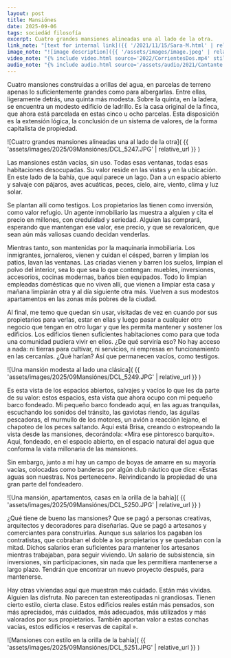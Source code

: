```yaml
---
layout: post
title: Mansiónes
date: 2025-09-06
tags: sociedád filosofía
excerpt: Cuatro grandes mansiones alineadas una al lado de la otra.
link_note: "[text for internal link]({{ '/2021/11/15/Sara-M.html' | relative_url }})"
image_note: "![image description]({{ '/assets/images/image.jpeg' | relative_url }})"
video_note: "{% include video.html source='2022/CorrientesDos.mp4' still='2022/CostaRica/CorrientesUno.png' %}"
audio_note: "{% include audio.html source='/assets/audio/2021/Cantante.m4a' %}"
---
```


Cuatro mansiones construidas a orillas del agua, en parcelas de terreno apenas
lo suficientemente grandes como para albergarlas. Entre ellas, ligeramente
detrás, una quinta más modesta. Sobre la quinta, en la ladera, se encuentra un
modesto edificio de ladrillo. Es la casa original de la finca, que ahora está
parcelada en estas cinco u ocho parcelas. Esta disposición es la extensión
lógica, la conclusión de un sistema de valores, de la forma capitalista de
propiedad.

![Cuatro grandes mansiones alineadas una al lado de la otra](
  {{ 'assets/images/2025/09Mansiónes/DCL_5247.JPG' | relative_url }}
)

Las mansiones están vacías, sin uso. Todas esas ventanas, todas esas
habitaciones desocupadas. Su valor reside en las vistas y en la ubicación. En
este lado de la bahía, que aquí parece un lago. Dan a un espacio abierto y
salvaje con pájaros, aves acuáticas, peces, cielo, aire, viento,
clima y luz solar.

Se plantan allí como testigos. Los propietarios las tienen como inversión, como
valor refugio. Un agente inmobiliario las muestra a alguien y cita el precio en
millones, con credulidad y seriedad. Alguien las comprará, esperando que
mantengan ese valor, ese precio, y que se revaloricen, que sean aún más
valiosas cuando decidan venderlas.

Mientras tanto, son mantenidas por la maquinaria inmobiliaria. Los inmigrantes,
jornaleros, vienen y cuidan el césped, barren y limpian los patios, lavan las
ventanas. Las criadas vienen y barren los suelos, limpian el polvo del
interior, sea lo que sea lo que contengan: muebles, inversiones, accesorios,
cocinas modernas, baños bien equipados. Todo lo limpian empleadas domésticas
que no viven allí, que vienen a limpiar esta casa y mañana limpiarán otra y al
día siguiente otra más. Vuelven a sus modestos apartamentos en las zonas más
pobres de la ciudad.

Al final, me temo que quedan sin usar, visitadas de vez en cuando por sus
propietarios para verlas, estar en ellas y luego pasar a cualquier otro negocio
que tengan en otro lugar y que les permita mantener y sostener los edificios.
Los edificios tienen suficientes habitaciones como para que toda una comunidad
pudiera vivir en ellos. ¿De qué serviría eso? No hay acceso a nada: ni tierras
para cultivar, ni servicios, ni empresas en funcionamiento en las cercanías.
¿Qué harían? Así que permanecen vacíos, como testigos.

![Una mansión modesta al lado una clásica](
  {{ 'assets/images/2025/09Mansiónes/DCL_5249.JPG' | relative_url }}
)

Es esta vista de los espacios abiertos, salvajes y vacíos lo que les da parte
de su valor: estos espacios, esta vista que ahora ocupo con mi pequeño barco
fondeado. Mi pequeño barco fondeado aquí, en las aguas tranquilas, escuchando
los sonidos del tránsito, las gaviotas riendo, las águilas pescadoras, el
murmullo de los motores, un avión a reacción lejano, el chapoteo de los peces
saltando. Aquí está Brisa, creando o estropeando la vista desde las mansiones,
decorándola: «Mira ese pintoresco barquito». Aquí, fondeado, en el espacio
abierto, en el espacio natural del agua que conforma la vista millonaria de las
mansiones.

Sin embargo, junto a mí hay un campo de boyas de amarre en su mayoría vacías,
colocadas como banderas por algún club náutico que dice: «Estas aguas son
nuestras. Nos pertenecen». Reivindicando la propiedad de una gran parte del
fondeadero.

![Una mansión, apartamentos, casas en la orilla de la bahía](
  {{ 'assets/images/2025/09Mansiónes/DCL_5250.JPG' | relative_url }}
)

¿Qué tiene de bueno las mansiones? Que se pagó a personas creativas,
arquitectos y decoradores para diseñarlas. Que se pagó a artesanos y
comerciantes para construirlas. Aunque sus salarios los pagaban los
contratistas, que cobraban el doble a los propietarios y se quedaban con la
mitad. Dichos salarios eran suficientes para mantener los artesanos mientras
trabajaban, para seguir viviendo. Un salario de subsistencia, sin inversiones,
sin participaciones, sin nada que les permitiera mantenerse a largo plazo.
Tendrán que encontrar un nuevo proyecto después, para mantenerse.

Hay otras viviendas aquí que muestran más cuidado. Están más vividas. Alguien
las disfruta. No parecen tan estereotipadas ni grandiosas. Tienen cierto
estilo, cierta clase.  Estos edificios reales están más pensados, son más
apreciados, más cuidados, más adecuados, más utilizados y más valorados por sus
propietarios. También aportan valor a estas conchas vacías, estos edificios «
reservas de capital ».

![Mansiones con estilo en la orilla de la bahía](
  {{ 'assets/images/2025/09Mansiónes/DCL_5251.JPG' | relative_url }}
)

